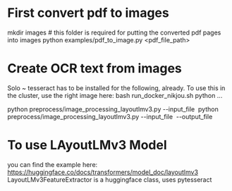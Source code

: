 #


# First convert pdf to images

mkdir images # this folder is required for putting the converted pdf pages into images 
python examples/pdf_to_image.py <pdf_file_path>


# Create OCR text from images
Solo
~ tesseract has to be installed for the following, already. To use this in the cluster, use the right image here: bash run_docker_nikjou.sh  python ...

python preprocess/image_processing_layoutlmv3.py --input_file <image> 
python preprocess/image_processing_layoutlmv3.py --input_file <image> --output_file <outputjson>



# To use LAyoutLMv3 Model
you can find the example here: https://huggingface.co/docs/transformers/model_doc/layoutlmv3 
LayoutLMv3FeatureExtractor is a huggingface class, uses pytesseract

